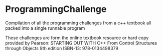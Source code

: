 # ProgrammingChallenge
Compilation of all the programming challenges from a c++ textbook all packed into a single runnable program

These challenges are form the online textbook resource or hard copy provided by Pearson:
  STARTING OUT WITH C++ From Control Structures through Objects 9th edition
  ISBN-13: 978-0134498379
